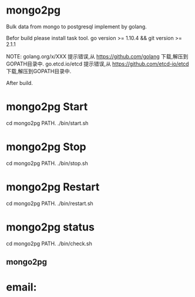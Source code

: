 # mongo2pg

Bulk data from mongo to postgresql  implement by golang.

Befor build please install task tool.
go version >= 1.10.4 && git version >= 2.1.1


NOTE: 
golang.org/x/XXX 提示错误,从 https://github.com/golang  下载,解压到GOPATH目录中.
go.etcd.io/etcd 提示错误,从 https://github.com/etcd-io/etcd  下载,解压到GOPATH目录中.

After build.
# mongo2pg Start
cd mongo2pg PATH.
./bin/start.sh

# mongo2pg Stop
cd mongo2pg PATH.
./bin/stop.sh

# mongo2pg Restart
cd mongo2pg PATH.
./bin/restart.sh

# mongo2pg status
cd mongo2pg PATH.
./bin/check.sh

## mongo2pg

# email: 
